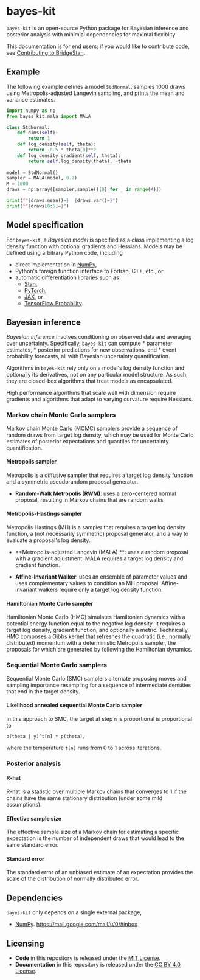 # bayes-kit

`bayes-kit` is an open-source Python package for Bayesian inference
and posterior analysis with minimial dependencies for maximal
flexiblity.

This documentation is for end users; if you would like to contribute code, see
[Contributing to BridgeStan](CONTRIBUTING.MD).

## Example

The following example defines a model `StdNormal`, samples 1000 draws
using Metropolis-adjusted Langevin sampling, and prints the mean and
variance estimates.

```python
import numpy as np
from bayes_kit.mala import MALA

class StdNormal:
	def dims(self):
		return 1
	def log_density(self, theta):
		return -0.5 * theta[0]**2
	def log_density_gradient(self, theta):
		return self.log_density(theta), -theta
	
model = StdNormal()
sampler = MALA(model, 0.2)
M = 1000
draws = np.array([sampler.sample()[0] for _ in range(M)])

print(f"{draws.mean()=}  {draws.var()=}")
print(f"{draws[0:5]=}")
```

## Model specification

For `bayes-kit`, a *Bayesian model* is specified as a class
implementing a log density function with optional gradients and
Hessians.  Models may be defined using arbitrary Python code,
including 

* direct implementation in [NumPy](https://numpy.org),
* Python's foreign function interface to Fortran, C++, etc., or
* automatic differentiation libraries such as
    * [Stan](https://github.com/roualdes/bridgestan),
    * [PyTorch](https://pytorch.org),
	* [JAX](https://github.com/google/jax), or
    * [TensorFlow Probability](https://www.tensorflow.org/probability).

## Bayesian inference

*Bayesian inference* involves conditioning on observed data and
averaging over uncertainty.  Specifically, `bayes-kit` can compute
    * parameter estimates,
    * posterior predictions for new observations, and
    * event probability forecasts,
all with Bayesian uncertainty quantification.

Algorithms in `bayes-kit` rely only on a model's log density function
and optionally its derivatives, not on any particular model structure.
As such, they are closed-box algorithms that treat models as
encapsulated.

High performance algorithms that scale well with dimension require
gradients and algorithms that adapt to varying curvature require
Hessians. 

### Markov chain Monte Carlo samplers

Markov chain Monte Carlo (MCMC) samplers provide a sequence of random
draws from target log density, which may be used for Monte Carlo
estimates of posterior expectations and quantiles for uncertainty
quantification.

#### Metropolis sampler

Metropolis is a diffusive sampler that requires a target log density
function and a symmetric pseudorandom proposal generator.

* **Random-Walk Metropolis (RWM)**: uses a zero-centered normal proposal,
  resulting in Markov chains that are random walks

#### Metropolis-Hastings sampler

Metropolis Hastings (MH) is a sampler that requires a target log
density function, a (not necessarily symmetric) proposal generator,
and a way to evaluate a proposal's log density.

* **Metropolis-adjusted Langevin (MALA) **: uses a random proposal with a
gradient adjustment.  MALA requires a target log density and gradient
function.

* **Affine-Invariant Walker**: uses an ensemble of parameter values
and uses complementary values to condition an MH proposal.
Affine-invariant walkers require only a target log density function.

#### Hamiltonian Monte Carlo sampler

Hamiltonian Monte Carlo (HMC) simulates Hamiltonian dynamics with a
potential energy function equal to the negative log density. It
requires a target log density, gradient function, and optionally a
metric.  Technically, HMC composes a Gibbs kernel that refreshes the
quadratic (i.e., normally distributed) momentum with a deterministic
Metropolis sampler, the proposals for which are generated by following
the Hamiltonian dynamics.


### Sequential Monte Carlo samplers

Sequential Monte Carlo (SMC) samplers alternate proposing moves and
sampling importance resampling for a sequence of intermediate
densities that end in the target density.

#### Likelihood annealed sequential Monte Carlo sampler

In this approach to SMC, the target at step `n` is proportional is
proportional to

```
p(theta | y)^t[n] * p(theta),
```

where the temperature `t[n]` runs from 0 to 1 across iterations.



### Posterior analysis

#### R-hat

R-hat is a statistic over multiple Markov chains that converges to 1
if the chains have the same stationary distribution (under some
mild assumptions).


#### Effective sample size

The effective sample size of a Markov chain for estimating a specific
expectation is the number of independent draws that would lead to the
same standard error.

#### Standard error

The standard error of an unbiased estimate of an expectation provides
the scale of the distribution of normally distributed error.



## Dependencies

`bayes-kit` only depends on a single external package,

* [NumPy](https://numpy.org).
https://mail.google.com/mail/u/0/#inbox


## Licensing

* **Code** in this repository is released under the [MIT License](LICENSE-CODE).
* **Documentation** in this repository is released under the [CC BY 4.0 License](LICENSE-DOC).
